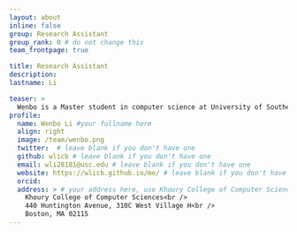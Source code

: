 ```yaml
---
layout: about
inline: false
group: Research Assistant
group_rank: 0 # do not change this
team_frontpage: true

title: Research Assistant
description:
lastname: Li

teaser: >
  Wenbo is a Master student in computer science at University of Southern California. His research interests lie in human-computer interaction, especially user interfaces for human-LLM interaction and human-AI collaboration
profile:
  name: Wenbo Li #your fullname here
  align: right
  image: /team/wenbo.png
  twitter:  # leave blank if you don't have one
  github: wlicb # leave blank if you don't have one
  email: wli28181@usc.edu # leave blank if you don't have one
  website: https://wlicb.github.io/me/ # leave blank if you don't have one
  orcid: 
  address: > # your address here, use Khoury College of Computer Sciences as the default
    Khoury College of Computer Sciences<br />
    440 Huntington Avenue, 310C West Village H<br />
    Boston, MA 02115
---
```

